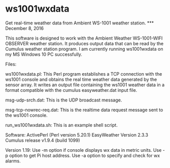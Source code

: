 # ws1001wxdata
Get real-time weather data from Ambient WS-1001 weather station.
*** December 8, 2016

This software is designed to work with the Ambient Weather WS-1001-WIFI
OBSERVER weather station. It produces output data that can be read by
the Cumulus weather station program. I am currently running ws1001wxdata
on my MS Windows 10 PC successfully.

Files:

ws1001wxdata.pl:
This Perl program establishes a TCP connection with the ws1001 console and
obtains the real time weather data generated by the sensor array.
It writes an output file containing the ws1001 weather data in a format
compatible with the cumulus easyweather.dat input file.

msg-udp-srch.dat:
This is the UDP broadcast message.

msg-tcp-nowrec-req.dat:
This is the realtime data request message sent to the ws1001 console.

run_ws1001wxdata.sh:
This is an example shell script.

Software:
ActivePerl (Perl version 5.20.1)
EasyWeather Version 2.3.3
Cumulus release v1.9.4 (build 1099)

Version 1.19:
  Use -m option if console displays wx data in metric units.
  Use -p option to get Pi host address.
  Use -a option to specify and check for wx alarms.
